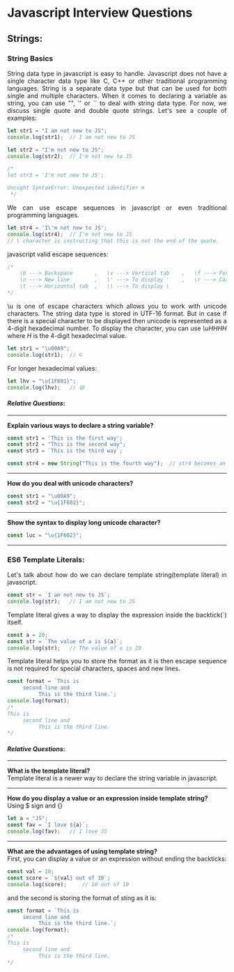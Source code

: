 # Javascript Interview Questions

<div style="text-align: justify">

## Strings:

### String Basics

String data type in javascript is easy to handle. Javascript does not have a single character data type like C, C++
or other traditional programming languages. String is a separate data type but that can be used for both single and 
multiple characters.
When it comes to declaring a variable as string, you can use "", '' or `` to deal with string data type. For now, we
discuss single quote and double quote strings. Let's see a couple of examples:
```javascript
let str1 = "I am not new to JS";
console.log(str1);  // I am not new to JS

let str2 = "I'm not new to JS";
console.log(str2);  // I'm not new to JS

/*
let str3 = 'I'm not new to JS';

Uncught SyntaxError: Unexpected identifier m
 */
```
We can use escape sequences in javascript or even traditional programming languages.
```javascript
let str4 = 'I\'m not new to JS';
console.log(str4);  // I'm not new to JS
// \ character is instructing that this is not the end of the quote.
```
javascript valid escape sequences:
```javascript
/*
    \b ---> Backspace       ,   \v ---> Vertical tab    ,   \f ---> Form feed       ,   \u ---> For unicode
    \n ---> New line        ,   \' ---> To display '    ,   \r ---> Carriage return ,   \" ---> To display "
    \t ---> Horizontal tab  ,   \\ ---> To display \
*/
```
\u is one of escape characters which allows you to work with unicode characters. The string data type is stored in
UTF-16 format. But in case if there is a special character to be displayed then unicode is represented as a 4-digit
hexadecimal number. To display the character, you can use *\uHHHH* where *H* is the 4-digit hexadecimal value.
```javascript
let str1 = "\u00A9";
console.log(str1);  // ©️
```
For longer hexadecimal values:
```javascript
let lhv = "\u{1F601}";
console.log(lhv);   // 😄
```

#### *Relative Questions*:

---

**Explain various ways to declare a string variable?**  
```javascript
const str1 = 'This is the first way';
const str2 = "This is the second way";
const str3 = `This is the third way`;

const str4 = new String("This is the fourth way");  // str4 becomes an object instead of primitive data type
```

---

**How do you deal with unicode characters?**  
```javascript
const str1 = "\u00A9";
const str2 = "\u{1F602}";
```

---

**Show the syntax to display long unicode character?**  
```javascript
const luc = "\u{1F602}";
```

---

### ES6 Template Literals:

Let's talk about how do we can declare template string(template literal) in javascript.
```javascript
const str = `I am not new to JS`;
console.log(str);   // I am not new to JS
```
Template literal gives a way to display the expression inside the backtick(`) itself.
```javascript
const a = 20;
const str = `The value of a is ${a}`;
console.log(str);   // The value of a is 20
```
Template literal helps you to store the format as it is then escape sequence is not required for special characters,
spaces and new lines.
```javascript
const format = `This is
     second line and
          This is the third line.`;
console.log(format);
/*
This is
     second line and
          This is the third line.
*/
```

#### *Relative Questions*:

---

**What is the template literal?**  
Template literal is a newer way to declare the string variable in javascript.

---

**How do you display a value or an expression inside template string?**  
Using $ sign and {}
```javascript
let a = "JS";
const fav = `I love ${a}`;
console.log(fav);   // I love JS
```

---

**What are the advantages of using template string?**  
First, you can display a value or an expression without ending the backticks:
```javascript
const val = 10;
const score = `${val} out of 10`;
console.log(score);     // 10 out of 10
```
and the second is storing the format of sting as it is:
```javascript
const format = `This is
     second line and
          This is the third line.`;
console.log(format);
/*
This is
     second line and
          This is the third line.
*/
```
</div>
